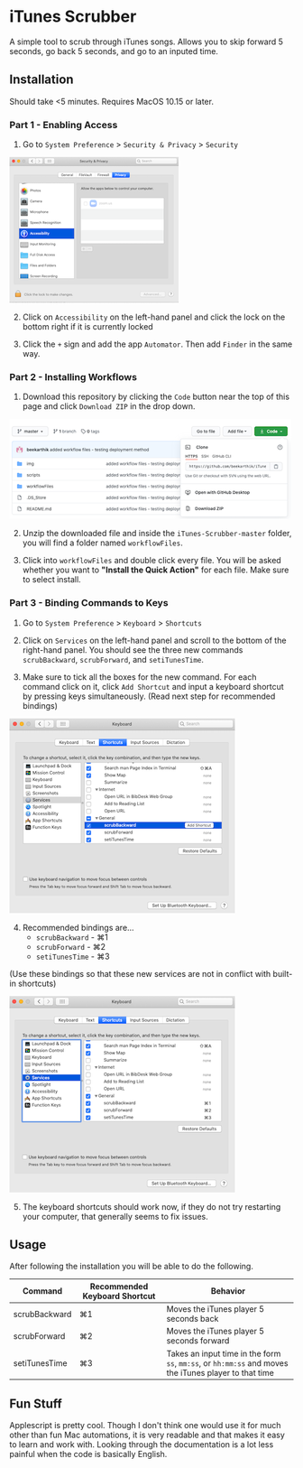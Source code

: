 # iTunes Scrubber

A simple tool to scrub through iTunes songs. Allows you to skip forward 5 seconds, go back 5 seconds, and go to an inputed time.

## Installation

Should take <5 minutes. Requires MacOS 10.15 or later.

### Part 1 - Enabling Access

1. Go to `System Preference` > `Security & Privacy` > `Security`

![Image of security screen](img/setupaccess.png)


2. Click on `Accessibility` on the left-hand panel and click the lock on the bottom right if it is currently locked

3. Click the `+` sign and add the app `Automator`. Then add `Finder` in the same way.

### Part 2 - Installing Workflows
1. Download this repository by clicking the `Code` button near the top of this page and click `Download ZIP` in the drop down.

![Image of github download option](img/githubdl.png)

2. Unzip the downloaded file and inside the `iTunes-Scrubber-master` folder, you will find a folder named `workflowFiles`.

3. Click into `workflowFiles` and double click every file. You will be asked whether you want to **"Install the Quick Action"** for each file. Make sure to select install.


### Part 3 - Binding Commands to Keys

1. Go to `System Preference` > `Keyboard` > `Shortcuts`

2. Click on `Services` on the left-hand panel and scroll to the bottom of the right-hand panel. You should see the three new commands `scrubBackward`, `scrubForward`, and `setiTunesTime`.

3. Make sure to tick all the boxes for the new command. For each command click on it,  click `Add Shortcut` and input a keyboard shortcut by pressing keys simultaneously. (Read next step for recommended bindings)

![Image of keyboard shortcut panel](img/firststep.png)

4. Recommended bindings are...
    - `scrubBackward` - ⌘1
    - `scrubForward` - ⌘2
    - `setiTunesTime` - ⌘3

(Use these bindings so that these new services are not in conflict with built-in shortcuts)

![Image of keyboard shortcut panel finished](img/finished.png)

5. The keyboard shortcuts should work now, if they do not try restarting your computer, that generally seems to fix issues.

## Usage

After following the installation you will be able to do the following.

| Command      |  Recommended Keyboard Shortcut |  Behavior |
| -------------| ----------| --|
| scrubBackward| ⌘1        | Moves the iTunes player 5 seconds back|
| scrubForward | ⌘2        | Moves the iTunes player 5 seconds forward |
| setiTunesTime| ⌘3        | Takes an input time in the form `ss`, `mm:ss`, or `hh:mm:ss` and moves the iTunes player to that time  |

## Fun Stuff

Applescript is pretty cool. Though I don't think one would use it for much other than fun Mac automations, it is very readable and that makes it easy to learn and work with. Looking through the documentation is a lot less painful when the code is basically English.
